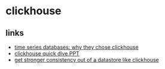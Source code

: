 # clickhouse

## links

- [time series databases: why they chose clickhouse](https://devopsprodigy.com/blog/chose-the-right-time-series-database/)
- [clickhouse quick dive PPT](https://www.slideshare.net/Altinity/clickhouse-deep-dive-by-aleksei-milovidov)
- [get stronger consistency out of a datastore like clickhouse](https://blog.sentry.io/2019/09/17/how-to-get-stronger-consistency-out-of-a-datastore)
